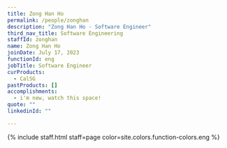 ```yaml
---
title: Zong Han Ho
permalink: /people/zonghan
description: "Zong Han Ho - Software Engineer"
third_nav_title: Software Engineering
staffId: zonghan
name: Zong Han Ho
joinDate: July 17, 2023
functionId: eng
jobTitle: Software Engineer
curProducts:
  - CalSG
pastProducts: []
accomplishments:
  - i'm new, watch this space!
quote: ""
linkedinId: ""

---
```


{% include staff.html staff=page color=site.colors.function-colors.eng %}
